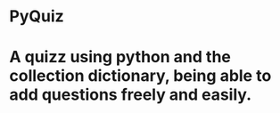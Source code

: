 # PyQuiz
# A quizz using python and the collection dictionary, being able to add questions freely and easily.
